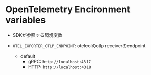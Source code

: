 # OpenTelemetry Encironment variables

* SDKが参照する環境変数

* `OTEL_EXPORTER_OTLP_ENDPOINT`: otelcolのotlp receiverのendpoint
  * default
    * gRPC: `http://localhost:4317`
    * HTTP: `http://localhost:4318`
  
